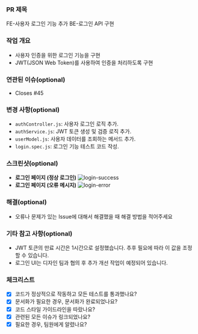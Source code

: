 ### PR 제목
FE-사용자 로그인 기능 추가
BE-로그인 API 구현

### 작업 개요
- 사용자 인증을 위한 로그인 기능을 구현
- JWT(JSON Web Token)를 사용하여 인증을 처리하도록 구현

### 연관된 이슈(optional)
- Closes #45

### 변경 사항(optional)
- `authController.js`: 사용자 로그인 로직 추가.
- `authService.js`: JWT 토큰 생성 및 검증 로직 추가.
- `userModel.js`: 사용자 데이터를 조회하는 메서드 추가.
- `login.spec.js`: 로그인 기능 테스트 코드 작성.

### 스크린샷(optional)
- **로그인 페이지 (정상 로그인)**
  ![login-success](https://example.com/login-success.png)
- **로그인 페이지 (오류 메시지)**
  ![login-error](https://example.com/login-error.png)

### 해결(optional)
- 오류나 문제가 있는 Issue에 대해서 해결했을 때 해결 방법을 적어주세요

### 기타 참고 사항(optional)
- JWT 토큰의 만료 시간은 1시간으로 설정했습니다. 추후 필요에 따라 이 값을 조정할 수 있습니다.
- 로그인 UI는 디자인 팀과 협의 후 추가 개선 작업이 예정되어 있습니다.

### 체크리스트
- [x] 코드가 정상적으로 작동하고 모든 테스트를 통과했나요?
- [x] 문서화가 필요한 경우, 문서화가 완료되었나요?
- [x] 코드 스타일 가이드라인을 따랐나요?
- [x] 관련된 모든 이슈가 링크되었나요?
- [x] 필요한 경우, 팀원에게 알렸나요?
